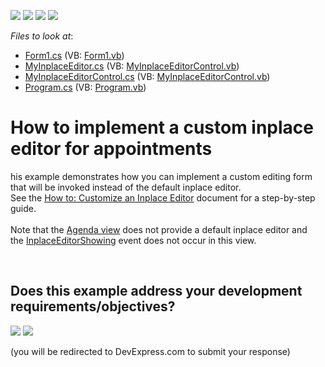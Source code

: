 <!-- default badges list -->
![](https://img.shields.io/endpoint?url=https://codecentral.devexpress.com/api/v1/VersionRange/128635182/16.2.3%2B)
[![](https://img.shields.io/badge/Open_in_DevExpress_Support_Center-FF7200?style=flat-square&logo=DevExpress&logoColor=white)](https://supportcenter.devexpress.com/ticket/details/E4826)
[![](https://img.shields.io/badge/📖_How_to_use_DevExpress_Examples-e9f6fc?style=flat-square)](https://docs.devexpress.com/GeneralInformation/403183)
[![](https://img.shields.io/badge/💬_Leave_Feedback-feecdd?style=flat-square)](#does-this-example-address-your-development-requirementsobjectives)
<!-- default badges end -->
<!-- default file list -->
*Files to look at*:

* [Form1.cs](./CS/CustomInplaceEditor/Form1.cs) (VB: [Form1.vb](./VB/CustomInplaceEditor/Form1.vb))
* [MyInplaceEditor.cs](./CS/CustomInplaceEditor/MyInplaceEditor.cs) (VB: [MyInplaceEditorControl.vb](./VB/CustomInplaceEditor/MyInplaceEditorControl.vb))
* [MyInplaceEditorControl.cs](./CS/CustomInplaceEditor/MyInplaceEditorControl.cs) (VB: [MyInplaceEditorControl.vb](./VB/CustomInplaceEditor/MyInplaceEditorControl.vb))
* [Program.cs](./CS/CustomInplaceEditor/Program.cs) (VB: [Program.vb](./VB/CustomInplaceEditor/Program.vb))
<!-- default file list end -->
# How to implement a custom inplace editor for appointments


<p>his example demonstrates how you can implement a custom editing form that will be invoked instead of the default inplace editor.<br> See the <a href="http://documentation.devexpress.com/#WindowsForms/CustomDocument2301"><u>How to: Customize an Inplace Editor</u></a> document for a step-by-step guide.<br><br>Note that the <a href="http://help.devexpress.com/#WindowsForms/CustomDocument115961">Agenda view</a> does not provide a default inplace editor and the <a href="http://help.devexpress.com/#WindowsForms/DevExpressXtraSchedulerSchedulerControl_InplaceEditorShowingtopic">InplaceEditorShowing</a> event does not occur in this view.</p>

<br/>


<!-- feedback -->
## Does this example address your development requirements/objectives?

[<img src="https://www.devexpress.com/support/examples/i/yes-button.svg"/>](https://www.devexpress.com/support/examples/survey.xml?utm_source=github&utm_campaign=how-to-implement-a-custom-inplace-editor-for-appointments-e4826&~~~was_helpful=yes) [<img src="https://www.devexpress.com/support/examples/i/no-button.svg"/>](https://www.devexpress.com/support/examples/survey.xml?utm_source=github&utm_campaign=how-to-implement-a-custom-inplace-editor-for-appointments-e4826&~~~was_helpful=no)

(you will be redirected to DevExpress.com to submit your response)
<!-- feedback end -->
